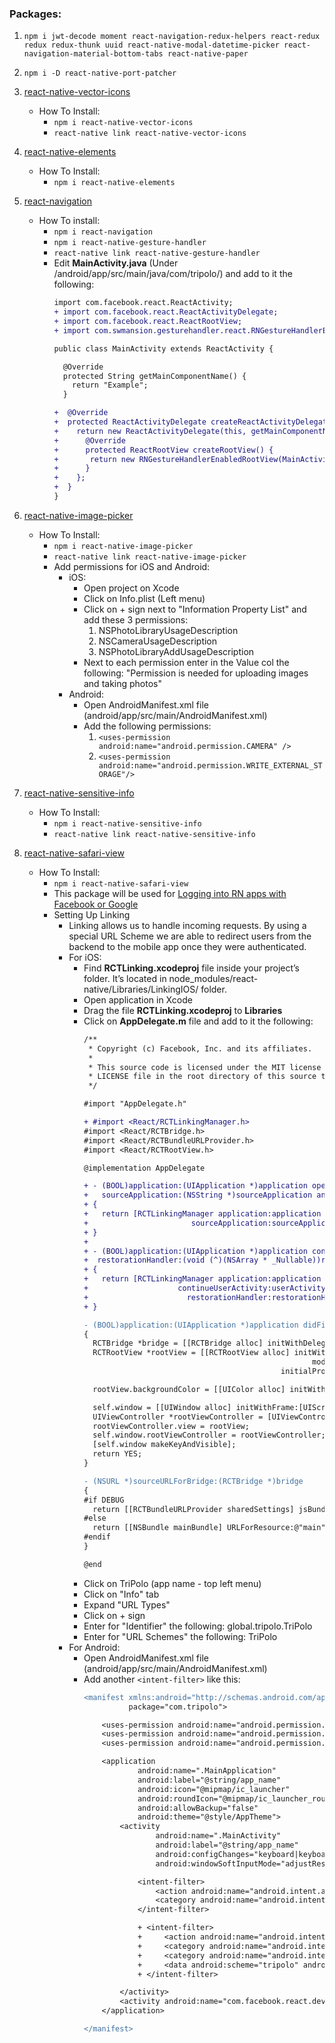 ### Packages:
1. ```npm i jwt-decode moment react-navigation-redux-helpers react-redux redux redux-thunk uuid react-native-modal-datetime-picker react-navigation-material-bottom-tabs react-native-paper ```

2. ```npm i -D react-native-port-patcher```

3. [react-native-vector-icons](https://github.com/oblador/react-native-vector-icons)
    - How To Install:
        - ```npm i react-native-vector-icons```
        - ```react-native link react-native-vector-icons```
4. [react-native-elements](https://react-native-training.github.io/react-native-elements/)
    - How To Install:
        - ```npm i react-native-elements```
        
5. [react-navigation](https://reactnavigation.org/)
    - How To install:
        - ```npm i react-navigation```
        - ```npm i react-native-gesture-handler```
        - ```react-native link react-native-gesture-handler```
        - Edit **MainActivity.java** (Under /android/app/src/main/java/com/tripolo/) and add to it the following:
            ```diff
            import com.facebook.react.ReactActivity;
            + import com.facebook.react.ReactActivityDelegate;
            + import com.facebook.react.ReactRootView;
            + import com.swmansion.gesturehandler.react.RNGestureHandlerEnabledRootView;
            
            public class MainActivity extends ReactActivity {
            
              @Override
              protected String getMainComponentName() {
                return "Example";
              }
            
            +  @Override
            +  protected ReactActivityDelegate createReactActivityDelegate() {
            +    return new ReactActivityDelegate(this, getMainComponentName()) {
            +      @Override
            +      protected ReactRootView createRootView() {
            +       return new RNGestureHandlerEnabledRootView(MainActivity.this);
            +      }
            +    };
            +  }
            }
            ```

6. [react-native-image-picker](https://github.com/react-native-community/react-native-image-picker)
    - How To Install:
        - ```npm i react-native-image-picker```
        - ```react-native link react-native-image-picker```
        - Add permissions for iOS and Android:
            - iOS:
                - Open project on Xcode
                - Click on Info.plist (Left menu)
                - Click on + sign next to "Information Property List" and add these 3 permissions:
                    1. NSPhotoLibraryUsageDescription
                    2. NSCameraUsageDescription
                    3. NSPhotoLibraryAddUsageDescription
                - Next to each permission enter in the Value col the following: "Permission is needed for uploading images and taking photos"
            - Android:
                - Open AndroidManifest.xml file (android/app/src/main/AndroidManifest.xml)
                - Add the following permissions:
                    1. ```<uses-permission android:name="android.permission.CAMERA" />```
                    2. ```<uses-permission android:name="android.permission.WRITE_EXTERNAL_STORAGE"/>```

7. [react-native-sensitive-info](https://github.com/mCodex/react-native-sensitive-info)
    - How To Install:
        - ```npm i react-native-sensitive-info```
        - ```react-native link react-native-sensitive-info```

8. [react-native-safari-view](https://github.com/naoufal/react-native-safari-view)
    - How To Install:
        - ```npm i react-native-safari-view```
        - This package will be used for [Logging into RN apps with Facebook or Google](https://rationalappdev.com/logging-into-react-native-apps-with-facebook-or-google/)
        - Setting Up Linking
            - Linking allows us to handle incoming requests. By using a special URL Scheme we are able to redirect users from the backend to the mobile app once they were authenticated.
            - For iOS:
                - Find **RCTLinking.xcodeproj** file inside your project’s folder. It’s located in node_modules/react-native/Libraries/LinkingIOS/ folder.
                - Open application in Xcode
                - Drag the file **RCTLinking.xcodeproj** to **Libraries**
                - Click on **AppDelegate.m** file and add to it the following:
                    ```diff
                    /**
                     * Copyright (c) Facebook, Inc. and its affiliates.
                     *
                     * This source code is licensed under the MIT license found in the
                     * LICENSE file in the root directory of this source tree.
                     */
                    
                    #import "AppDelegate.h"
                    
                    + #import <React/RCTLinkingManager.h>
                    #import <React/RCTBridge.h>
                    #import <React/RCTBundleURLProvider.h>
                    #import <React/RCTRootView.h>
                    
                    @implementation AppDelegate
                    
                    + - (BOOL)application:(UIApplication *)application openURL:(NSURL *)url
                    +   sourceApplication:(NSString *)sourceApplication annotation:(id)annotation
                    + {
                    +   return [RCTLinkingManager application:application openURL:url
                    +                       sourceApplication:sourceApplication annotation:annotation];
                    + }
                    + 
                    + - (BOOL)application:(UIApplication *)application continueUserActivity:(NSUserActivity *)userActivity
                    +  restorationHandler:(void (^)(NSArray * _Nullable))restorationHandler
                    + {
                    +   return [RCTLinkingManager application:application
                    +                    continueUserActivity:userActivity
                    +                      restorationHandler:restorationHandler];
                    + }
                    
                    - (BOOL)application:(UIApplication *)application didFinishLaunchingWithOptions:(NSDictionary *)launchOptions
                    {
                      RCTBridge *bridge = [[RCTBridge alloc] initWithDelegate:self launchOptions:launchOptions];
                      RCTRootView *rootView = [[RCTRootView alloc] initWithBridge:bridge
                                                                       moduleName:@"TriPolo"
                                                                initialProperties:nil];
                    
                      rootView.backgroundColor = [[UIColor alloc] initWithRed:1.0f green:1.0f blue:1.0f alpha:1];
                    
                      self.window = [[UIWindow alloc] initWithFrame:[UIScreen mainScreen].bounds];
                      UIViewController *rootViewController = [UIViewController new];
                      rootViewController.view = rootView;
                      self.window.rootViewController = rootViewController;
                      [self.window makeKeyAndVisible];
                      return YES;
                    }
                    
                    - (NSURL *)sourceURLForBridge:(RCTBridge *)bridge
                    {
                    #if DEBUG
                      return [[RCTBundleURLProvider sharedSettings] jsBundleURLForBundleRoot:@"index" fallbackResource:nil];
                    #else
                      return [[NSBundle mainBundle] URLForResource:@"main" withExtension:@"jsbundle"];
                    #endif
                    }
                    
                    @end
                    
                    ```
                - Click on TriPolo (app name - top left menu)
                - Click on "Info" tab
                - Expand "URL Types"
                - Click on + sign
                - Enter for "Identifier" the following: global.tripolo.TriPolo
                - Enter for "URL Schemes" the following: TriPolo
            - For Android:
                - Open AndroidManifest.xml file (android/app/src/main/AndroidManifest.xml)
                - Add another ```<intent-filter>``` like this:
                    ```diff
                    <manifest xmlns:android="http://schemas.android.com/apk/res/android"
                              package="com.tripolo">
                    
                        <uses-permission android:name="android.permission.INTERNET"/>
                        <uses-permission android:name="android.permission.CAMERA"/>
                        <uses-permission android:name="android.permission.WRITE_EXTERNAL_STORAGE"/>
                    
                        <application
                                android:name=".MainApplication"
                                android:label="@string/app_name"
                                android:icon="@mipmap/ic_launcher"
                                android:roundIcon="@mipmap/ic_launcher_round"
                                android:allowBackup="false"
                                android:theme="@style/AppTheme">
                            <activity
                                    android:name=".MainActivity"
                                    android:label="@string/app_name"
                                    android:configChanges="keyboard|keyboardHidden|orientation|screenSize"
                                    android:windowSoftInputMode="adjustResize">
                    
                                <intent-filter>
                                    <action android:name="android.intent.action.MAIN"/>
                                    <category android:name="android.intent.category.LAUNCHER"/>
                                </intent-filter>
                    
                                + <intent-filter>
                                +     <action android:name="android.intent.action.VIEW"/>
                                +     <category android:name="android.intent.category.DEFAULT"/>
                                +     <category android:name="android.intent.category.BROWSABLE"/>
                                +     <data android:scheme="tripolo" android:host="login"/>
                                + </intent-filter>
                    
                            </activity>
                            <activity android:name="com.facebook.react.devsupport.DevSettingsActivity"/>
                        </application>
                    
                    </manifest>

                    ```
